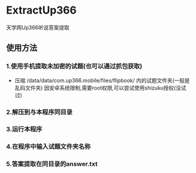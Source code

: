 # ExtractUp366
天学网Up366听说答案提取

## 使用方法
### 1.使用手机提取未加密的试题(也可以通过抓包获取)
- 压缩 /data/data/com.up366.mobile/files/flipbook/ 内的试题文件夹(一般是乱码文件夹)
  因安卓系统限制,需要root权限,可以尝试使用shizuku授权(没试过)
### 2.解压到与本程序同目录
### 3.运行本程序
### 4.在程序中输入试题文件夹名称
### 5.答案提取在同目录的answer.txt

